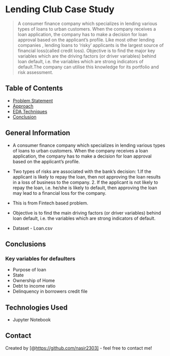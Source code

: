 # Lending Club Case Study 
> A consumer finance company which specializes in lending various types of loans to urban customers. When the company receives a loan application, the company has to make a decision for loan approval based on the applicant’s profile.
Like most other lending companies , lending loans to ‘risky’ applicants is the largest source of financial loss(called credit loss).
Objective is to find the major key variables which are the driving factors (or driver variables) behind loan default, i.e. the variables which are strong indicators of default.The company can utilise this knowledge for its portfolio and risk assessment. 



## Table of Contents
* [Problem Statement](#general-information)
* [Approach](#technologies-used)
* [EDA Techniques](#conclusions)
* [Conclusion](#acknowledgements)

<!-- You can include any other section that is pertinent to your problem -->

## General Information
- A consumer finance company which specializes in lending various types of loans to urban customers. When the company receives a loan application, the company has to make a decision for loan approval based on the applicant’s profile.
- Two types of risks are associated with the bank’s decision:
	1.If the applicant is likely to repay the loan, then not approving the loan results in a loss of business to the company.
	2. If the applicant is not likely to repay the loan, i.e. he/she is likely to default, then approving the loan may lead to a financial loss for the company.

- This is from Fintech based problem.
- Objective is to find the main driving factors (or driver variables) behind loan default, i.e. the variables which are strong indicators of default.
- Dataset - Loan.csv

<!-- You don't have to answer all the questions - just the ones relevant to your project. -->

## Conclusions 
### Key variables for defaulters
- Purpose of loan
- State
- Ownership of Home
- Debt to income ratio
- Delinquency in borrowers credit file 

<!-- You don't have to answer all the questions - just the ones relevant to your project. -->


## Technologies Used
- Jupyter Notebook 

<!-- As the libraries versions keep on changing, it is recommended to mention the version of library used in this project -->




## Contact
Created by [@https://github.com/nasir2303] - feel free to contact me!


<!-- Optional -->
<!-- ## License -->
<!-- This project is open source and available under the [... License](). -->

<!-- You don't have to include all sections - just the one's relevant to your project -->
